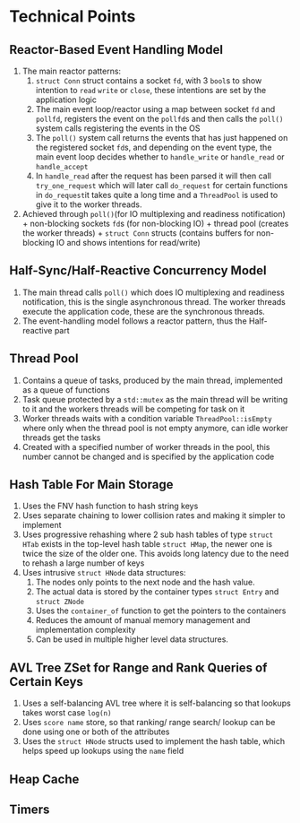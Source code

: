 # Technical Points
## **Reactor-Based** Event Handling Model
1. The main reactor patterns:
	1. `struct Conn` struct contains a socket `fd`, with 3 `bool`s to show intention to `read` `write` or `close`, these intentions are set by the application logic
	2. The main event loop/reactor using a map between socket `fd` and `pollfd`, registers the event on the `pollfd`s and then calls the `poll()` system calls registering the events in the OS
	3. The `poll()` system call returns the events that has just happened on the registered socket `fd`s, and depending on the event type, the main event loop decides whether to `handle_write` or `handle_read` or `handle_accept`
	4. In `handle_read` after the request has been parsed it will then call `try_one_request` which will later call `do_request` for certain functions in `do_request`it takes quite a long time and a `ThreadPool` is used to give it to the worker threads.
2. Achieved through `poll()`(for IO multiplexing and readiness notification) + non-blocking sockets `fd`s (for non-blocking IO) + thread pool (creates the worker threads) + `struct Conn` structs (contains buffers for non-blocking IO and shows intentions for read/write)

## Half-Sync/Half-Reactive Concurrency Model
1. The main thread calls `poll()` which does IO multiplexing and readiness notification, this is the single asynchronous thread. The worker threads execute the application code, these are the synchronous threads.
2. The event-handling model follows a reactor pattern, thus the Half-reactive part

## Thread Pool
1. Contains a queue of tasks, produced by the main thread, implemented as a queue of functions
2. Task queue protected by a `std::mutex` as the main thread will be writing to it and the workers threads will be competing for task on it
3. Worker threads waits with a condition variable `ThreadPool::isEmpty` where only when the thread pool is not empty anymore, can idle worker threads get the tasks
4. Created with a specified number of worker threads in the pool, this number cannot be changed and is specified by the application code

## Hash Table For Main Storage
1. Uses the FNV hash function to hash string keys
2. Uses separate chaining to lower collision rates and making it simpler to implement
3. Uses progressive rehashing where 2 sub hash tables of type `struct HTab` exists in the top-level hash table `struct HMap`, the newer one is twice the size of the older one. This avoids long latency due to the need to rehash a large number of keys
4. Uses intrusive `struct HNode` data structures: 
	1. The nodes only points to the next node and the hash value. 
	2. The actual data is stored by the container types `struct Entry` and `struct ZNode`
	3. Uses the `container_of` function to get the pointers to the containers
	4. Reduces the amount of manual memory management and implementation complexity
	5. Can be used in multiple higher level data structures.

## AVL Tree ZSet for Range and Rank Queries of Certain Keys
1. Uses a self-balancing AVL tree where it is self-balancing so that lookups takes worst case `log(n)`
2. Uses `score name` store, so that ranking/ range search/ lookup can be done using one or both of the attributes
3. Uses the `struct HNode` structs used to implement the hash table, which helps speed up lookups using the `name` field

## Heap Cache

## Timers
